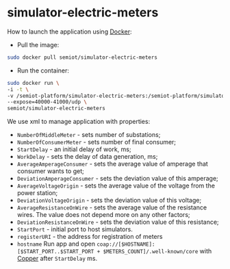 # simulator-electric-meters

How to launch the application using [Docker](https://www.docker.com/):

* Pull the image:
```bash
sudo docker pull semiot/simulator-electric-meters
```
* Run the container:
```bash
sudo docker run \
-i -t \
-v /semiot-platform/simulator-electric-meters:/semiot-platform/simulator-electric-meters \
--expose=40000-41000/udp \
semiot/simulator-electric-meters
```


We use xml to manage application with properties:
* `NumberOfMiddleMeter` - sets number of substations;
* `NumberOfConsumerMeter` - sets number of final consumer;
* `StartDelay` - an initial delay of work, ms;
* `WorkDelay` - sets the delay of data generation, ms;
* `AverageAmperageConsumer` - sets the average value of amperage that consumer wants to get;
* `DeviationAmperageConsumer` - sets the deviation value of this amperage;
* `AverageVoltageOrigin` - sets the average value of the voltage from the power station;
* `DeviationVoltageOrigin` - sets the deviation value of this voltage;
* `AverageResistanceOnWire` - sets the average value of the resistance wires. The value does not depend more on any other factors;
* `DeviationResistanceOnWire` - sets the deviation value of this resistance;
* `StartPort` - initial port to host simulators.
* `registerURI` - the address for registration of meters
* `hostname`
Run app and open `coap://[$HOSTNAME]:[$START_PORT..$START_PORT + $METERS_COUNT]/.well-known/core` with [Copper](https://addons.mozilla.org/ru/firefox/addon/copper-270430/) after `StartDelay` ms. 

